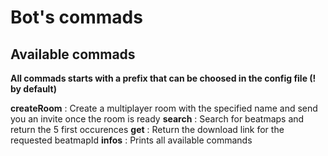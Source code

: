 # Bot's commads 

## Available commads 

**All commads starts with a prefix that can be choosed in the config file (! by default)**

**createRoom** : Create a multiplayer room with the specified name and send you an invite once the room is ready
**search** : Search for beatmaps and return the 5 first occurences
**get** : Return the download link for the requested beatmapId
**infos** : Prints all available commands